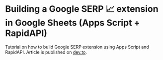 # Building a Google SERP 📈 extension in Google Sheets (Apps Script + RapidAPI)

Tutorial on how to build Google SERP extension using Apps Script and RapidAPI. Article is published on [dev.to](https://dev.to/microworlds/building-a-google-serp-extension-in-google-sheets-apps-script-rapidapi-4ddh).
